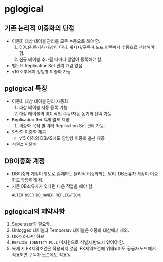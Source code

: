 # pglogical

## 기존 논리적 이중화의 단점
- 이중화 대상 테이블 관리를 모두 수동으로 해야 함.
  1. DDL은 동기화 대상이 아님. 게시자/구독자 노드 양쪽에서 수동으로 실행해야 함.
  2. 신규 테이블 추가될 때마다 일일이 등록해야 함.
- 별도의 Replication Set 관리 개념 없음
- v16 이후에야 양방향 이중화 가능

## pglogical 특징
- 이중화 대상 테이블 관리 자동화
  1. 대상 테이블 자동 등록 가능
  2. 대상 테이블의 DDL작업 수동/자동 동기화 선택 가능
- Replication Set 객체 별도 제공
  1. 이중화 목적 별 여러 Replication Set 관리 가능.
- 양방향 이중화 제공
  - v15 이하의 DBMS에도 양방향 이중화 옵션 제공
- 시퀀스 이중화

## DB이중화 계정
- DB이중화 계정이 별도로 존재하는 물리적 이중화와는 달리, DB소유자 계정이 이중화도 담당하게 됨.
- 기존 DB소유자가 있다면 다음 작업을 해야 함.
   ```
   ALTER USER DB_OWNER REPLICATION;
   ```

## pglogical의 제약사항
1. Superuser가 필요함.
2. Unlogged 테이블과 Temporary 테이블은 이중화 대상에서 제외.
3. UK는 하나만 허용
4. `REPLICA IDENTITY FULL` 미지원으로 식별자 반드시 있어야 함.
5. 복제 시 FK제약조건은 적용되지 않음. FK제약조건에 위배되어도 공급자 노드에서 적용되면 구독자 노드에도 적용됨.

